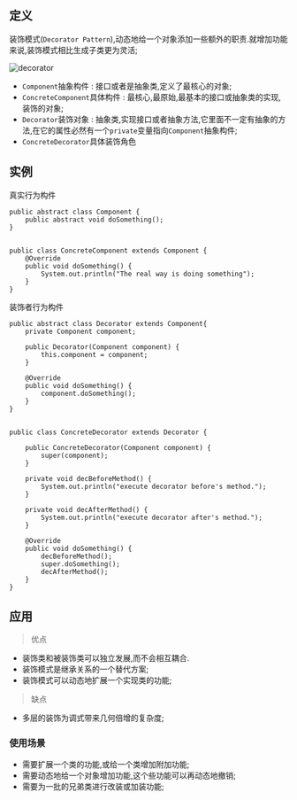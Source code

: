 ## 定义

装饰模式(`Decorator Pattern`),动态地给一个对象添加一些额外的职责.就增加功能来说,装饰模式相比生成子类更为灵活;

![decorator](/images/decorator.png)

+ `Component`抽象构件 : 接口或者是抽象类,定义了最核心的对象;
+ `ConcreteComponent`具体构件 : 最核心,最原始,最基本的接口或抽象类的实现,装饰的对象;
+ `Decorator`装饰对象 : 抽象类,实现接口或者抽象方法,它里面不一定有抽象的方法,在它的属性必然有一个`private`变量指向`Component`抽象构件;
+ `ConcreteDecorator`具体装饰角色


## 实例


真实行为构件
```Component
public abstract class Component {
    public abstract void doSomething();
}


public class ConcreteComponent extends Component {
    @Override
    public void doSomething() {
        System.out.println("The real way is doing something");
    }
}
```


装饰者行为构件
```Decorator
public abstract class Decorator extends Component{
    private Component component;

    public Decorator(Component component) {
        this.component = component;
    }

    @Override
    public void doSomething() {
        component.doSomething();
    }
}


public class ConcreteDecorator extends Decorator {

    public ConcreteDecorator(Component component) {
        super(component);
    }

    private void decBeforeMethod() {
        System.out.println("execute decorator before's method.");
    }

    private void decAfterMethod() {
        System.out.println("execute decorator after's method.");
    }

    @Override
    public void doSomething() {
        decBeforeMethod();
        super.doSomething();
        decAfterMethod();
    }
}
```

## 应用

>优点
+ 装饰类和被装饰类可以独立发展,而不会相互耦合.
+ 装饰模式是继承关系的一个替代方案;
+ 装饰模式可以动态地扩展一个实现类的功能;

>缺点
+ 多层的装饰为调式带来几何倍增的复杂度;


### 使用场景

+ 需要扩展一个类的功能,或给一个类增加附加功能;
+ 需要动态地给一个对象增加功能,这个些功能可以再动态地撤销;
+ 需要为一批的兄弟类进行改装或加装功能;